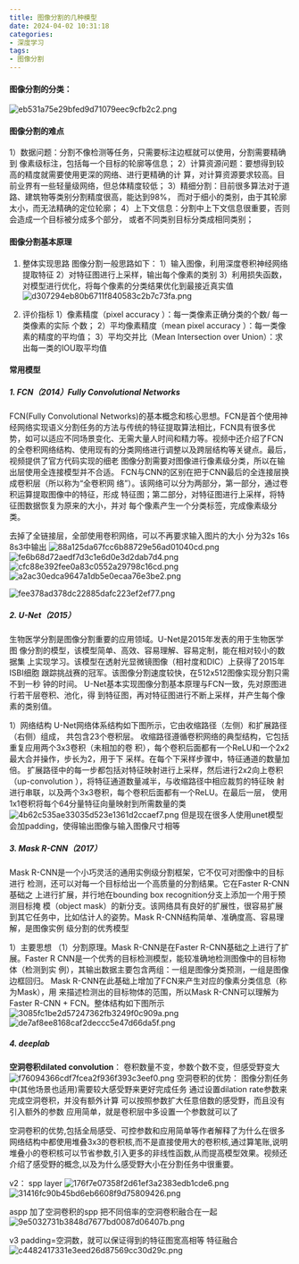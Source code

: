```yaml
---
title: 图像分割的几种模型
date: 2024-04-02 10:31:18
categories: 
- 深度学习
tags:
- 图像分割
---
```


#### 图像分割的分类：
![eb531a75e29bfed9d71079eec9cfb2c2.png](eb531a75e29bfed9d71079eec9cfb2c2.png)

#### 图像分割的难点
1）数据问题：分割不像检测等任务，只需要标注边框就可以使用，分割需要精确到
像素级标注，包括每一个目标的轮廓等信息；
2）计算资源问题：要想得到较高的精度就需要使用更深的网络、进行更精确的计
算，对计算资源要求较高。目前业界有一些轻量级网络，但总体精度较低；
3）精细分割：目前很多算法对于道路、建筑物等类别分割精度很高，能达到98%，
而对于细小的类别，由于其轮廓太小，而无法精确的定位轮廓；
4）上下文信息：分割中上下文信息很重要，否则会造成一个目标被分成多个部分，
或者不同类别目标分类成相同类别；

#### 图像分割基本原理
1. 整体实现思路
图像分割一般思路如下：
1）输入图像，利用深度卷积神经网络提取特征
2）对特征图进行上采样，输出每个像素的类别
3）利用损失函数，对模型进行优化，将每个像素的分类结果优化到最接近真实值
![d307294eb80b6711f840583c2b7c73fa.png](d307294eb80b6711f840583c2b7c73fa.png)

2. 评价指标
1）像素精度（pixel accuracy ）：每一类像素正确分类的个数/ 每一类像素的实际
个数；
2）平均像素精度（mean pixel accuracy ）：每一类像素的精度的平均值；
3）平均交并比（Mean Intersection over Union）：求出每一类的IOU取平均值

#### 常用模型
##### 1. FCN（2014）Fully Convolutional Networks
FCN(Fully Convolutional Networks)的基本概念和核心思想。FCN是首个使用神经网络实现语义分割任务的方法与传统的特征提取算法相比，FCN具有很多优势，如可以适应不同场景变化、无需大量人时间和精力等。视频中还介绍了FCN的全卷积网络结构、使用现有的分类网络进行调整以及跨层结构等关键点。最后，视频提供了官方代码实现的细老
图像分割需要对图像进行像素级分类，所以在输出层使用全连接模型并不合适。
FCN与CNN的区别在把于CNN最后的全连接层换成卷积层（所以称为“全卷积网
络”）。该网络可以分为两部分，第一部分，通过卷积运算提取图像中的特征，形成
特征图；第二部分，对特征图进行上采样，将特征图数据恢复为原来的大小，并对
每个像素产生一个分类标签，完成像素级分类。

去掉了全链接层，全部使用卷积网络，可以不再要求输入图片的大小
分为32s  16s  8s3中输出
![88a125da67fcc6b88729e56ad01040cd.png](88a125da67fcc6b88729e56ad01040cd.png)
![fe6b68d72aedf7d3c1e6d0e3d2dab7d4.png](fe6b68d72aedf7d3c1e6d0e3d2dab7d4.png)
![cfc88e392fee0a83c0552a29798c16cd.png](cfc88e392fee0a83c0552a29798c16cd.png)
![a2ac30edca9647a1db5e0ecaa76e3be2.png](a2ac30edca9647a1db5e0ecaa76e3be2.png)

![fee378ad378dc22885dafc223ef2ef77.png](fee378ad378dc22885dafc223ef2ef77.png)

##### 2. U-Net（2015）
生物医学分割是图像分割重要的应用领域。U-Net是2015年发表的用于生物医学图
像分割的模型，该模型简单、高效、容易理解、容易定制，能在相对较小的数据集
上实现学习。该模型在透射光显微镜图像（相衬度和DIC）上获得了2015年ISBI细胞
跟踪挑战赛的冠军。该图像分割速度较快，在512x512图像实现分割只需不到一秒
钟的时间。
U-Net基本实现图像分割基本原理与FCN一致，先对原图进行若干层卷积、池化，得
到特征图，再对特征图进行不断上采样，并产生每个像素的类别值。

1）网络结构
U-Net网络体系结构如下图所示，它由收缩路径（左侧）和扩展路径（右侧）组成，
共包含23个卷积层。
收缩路径遵循卷积网络的典型结构，它包括重复应用两个3x3卷积（未相加的卷
积），每个卷积后面都有一个ReLU和一个2x2最大合并操作，步长为2，用于下
采样。在每个下采样步骤中，特征通道的数量加倍。
扩展路径中的每一步都包括对特征映射进行上采样，然后进行2x2向上卷积
（up-convolution ），将特征通道数量减半，与收缩路径中相应裁剪的特征映
射进行串联，以及两个3x3卷积，每个卷积后面都有一个ReLU。在最后一层，
使用1x1卷积将每个64分量特征向量映射到所需数量的类
![4b62c535ae33035d523e1361d2ccaef7.png](4b62c535ae33035d523e1361d2ccaef7.png)
但是现在很多人使用unet模型会加padding，使得输出图像与输入图像尺寸相等


##### 3. Mask R-CNN（2017）
Mask R-CNN是一个小巧灵活的通用实例级分割框架，它不仅可对图像中的目标进行
检测，还可以对每一个目标给出一个高质量的分割结果。它在Faster R-CNN基础之
上进行扩展，并行地在bounding box recognition分支上添加一个用于预测目标掩
模（object mask）的新分支。该网络具有良好的扩展性，很容易扩展到其它任务中，比如估计人的姿势。Mask R-CNN结构简单、准确度高、容易理解，是图像实例
级分割的优秀模型

1）主要思想
（1）分割原理。Mask R-CNN是在Faster R-CNN基础之上进行了扩展。Faster R
CNN是一个优秀的目标检测模型，能较准确地检测图像中的目标物体（检测到实
例），其输出数据主要包含两组：一组是图像分类预测，一组是图像边框回归。
Mask R-CNN在此基础上增加了FCN来产生对应的像素分类信息（称为Mask），用
来描述检测出的目标物体的范围，所以Mask R-CNN可以理解为Faster R-CNN +
FCN。整体结构如下图所示
![3085fc1be2d57247362fb3249f0c909a.png](3085fc1be2d57247362fb3249f0c909a.png)
![de7af8ee8168caf2deccc5e47d66da5f.png](de7af8ee8168caf2deccc5e47d66da5f.png)


##### 4. deeplab

**空洞卷积dilated convolution**： 卷积数量不变，参数个数不变，但感受野变大
![f76094366cdf7fcea2f936f393c3eef0.png](f76094366cdf7fcea2f936f393c3eef0.png)
空洞卷积的优势：
图像分割任务中(其他场景也适用)需要较大感受野来更好完成任务
通过设置dilation rate参数来完成空洞卷积，并没有额外计算
可以按照参数扩大任意倍数的感受野，而且没有引入额外的参数
应用简单，就是卷积层中多设置一个参数就可以了

空洞卷积的优势,包括全局感受、可控参数和应用简单等作者解释了为什么在很多网络结构中都使用堆叠3x3的卷积核,而不是直接使用大的卷积核,通过算笔账,说明堆叠小的卷积核可以节省参数,引入更多的非线性函数,从而提高模型效果。视频还介绍了感受野的概念,以及为什么感受野大小在分割任务中很重要。

v2：
spp layer
![176f7e07358f2d61ef3a2383edb1cde6.png](176f7e07358f2d61ef3a2383edb1cde6.png)
![31416fc90b45bd6eb6608f9d75809426.png](31416fc90b45bd6eb6608f9d75809426.png)

aspp 加了空洞卷积的spp 把不同倍率的空洞卷积融合在一起
![9e5032731b3848d7677bd0087d06407b.png](9e5032731b3848d7677bd0087d06407b.png)


v3
padding=空洞数，就可以保证得到的特征图宽高相等
特征融合
![c4482417331e3eed26d87569cc30d29c.png](c4482417331e3eed26d87569cc30d29c.png)
